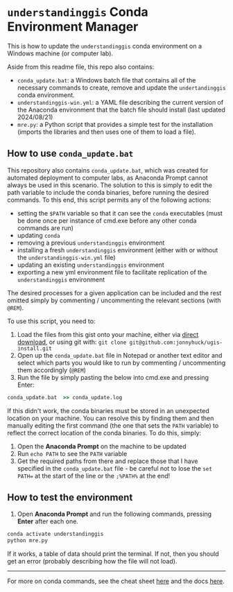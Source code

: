 # `understandinggis` Conda Environment Manager

This is how to update the `understandinggis` conda environment on a Windows machine (or computer lab).

Aside from this readme file, this repo also contains:
- `conda_update.bat`: a Windows batch file that contains all of the necessary commands to create, remove and update the `undertandinggis` conda environment. 
- `understandinggis-win.yml`: a YAML file describing the current version of the Anaconda environment that the batch file should install (last updated 2024/08/21)
- `mre.py`: a Python script that provides a simple test for the installation (imports the libraries and then uses one of them to load a file).

## How to use `conda_update.bat` 

This repository also contains `conda_update.bat`, which was created for automated deployment to computer labs, as Anaconda Prompt cannot always be used in this scenario. The solution to this is simply to edit the path variable to include the conda binaries, before running the desired commands. To this end, this script permits any of the following actions:
* setting the `$PATH` variable so that it can see the `conda` executables (must be done once per instance of cmd.exe before any other conda commands are run)
* updating `conda`
* removing a previous `understandinggis` environment
* installing a fresh `understandinggis` environment (either with or without the `understandinggis-win.yml` file)
* updating an existing `understandinggis` environment 
* exporting a new yml environment file to facilitate replication of the `understandinggis` environment

The desired processes for a given application can be included and the rest omitted simply by commenting / uncommenting the relevant sections (with `@REM`).

To use this script, you need to:
1. Load the files from this gist onto your machine, either via [direct download](https://github.com/jonnyhuck/ugis-install/archive/refs/heads/main.zip), or using git with: `git clone git@github.com:jonnyhuck/ugis-install.git`
1. Open up the `conda_update.bat` file in Notepad or another text editor and select which parts you would like to run by commenting / uncommenting them accordingly (`@REM`)
1. Run the file by simply pasting the below into cmd.exe and pressing Enter:
```cmd
conda_update.bat  >> conda_update.log
```

If this didn't work, the conda binaries must be stored in an unexpected location on your machine. You can resolve this by finding them and then manually editing the first command (the one that sets the `PATH` variable) to reflect the correct location of the conda binaries. To do this, simply:

1. Open the **Anaconda Prompt** on the machine to be updated
1. Run `echo PATH` to see the `PATH` variable
1. Get the required paths from there and replace those that I have specified in the `conda_update.bat` file - be careful not to lose the `set PATH=` at the start of the line or the `;%PATH%` at the end!

## How to test the environment

1. Open **Anaconda Prompt** and run the following commands, pressing **Enter** after each one.

```cmd
conda activate understandinggis
python mre.py
```

 If it works, a table of data should print the terminal. If not, then you should get an error (probably describing how the file will not load).

---

For more on conda commands, see the cheat sheet [here](https://docs.conda.io/projects/conda/en/4.6.0/_downloads/52a95608c49671267e40c689e0bc00ca/conda-cheatsheet.pdf) and the docs [here](https://docs.conda.io/projects/conda/en/latest/commands.html).

